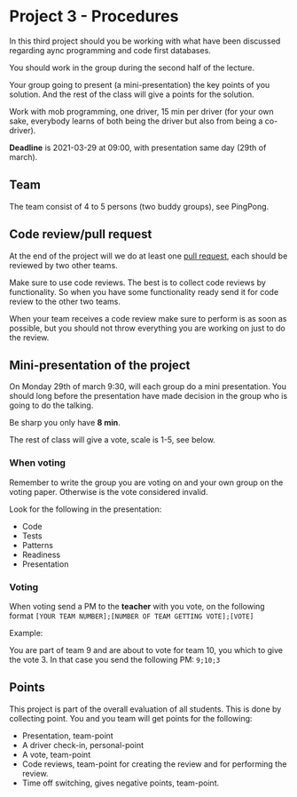 # Project 3 - Procedures

In this third project should you be working with what have been discussed regarding aync programming and code first databases.

You should work in the group during the second half of the lecture.

Your group going to present (a mini-presentation) the key points of you solution. And the rest of the class will give a points for the solution.

Work with mob programming, one driver, 15 min per driver (for your own sake, everybody learns of both being the driver but also from being a co-driver).

**Deadline** is 2021-03-29 at 09:00, with presentation same day (29th of march).

## Team

The team consist of 4 to 5 persons (two buddy groups), see PingPong.

## Code review/pull request

At the end of the project will we do at least one [pull request](https://lab.github.com/githubtraining/reviewing-pull-requests), each should be reviewed by two other teams.

Make sure to use code reviews. The best is to collect code reviews by functionality. So when you have some functionality ready send it for code review to the other two teams.

When your team receives a code review make sure to perform is as soon as possible, but you should not throw everything you are working on just to do the review.

## Mini-presentation of the project

On Monday 29th of march 9:30, will each group do a mini presentation. You should long before the presentation have made decision in the group who is going to do the talking.

Be sharp you only have **8 min**.

The rest of class will give a vote, scale is 1-5, see below.

### When voting

Remember to write the group you are voting on and your own group on the voting paper. Otherwise is the vote considered invalid.

Look for the following in the presentation:

- Code
- Tests
- Patterns
- Readiness
- Presentation

### Voting

When voting send a PM to the **teacher** with you vote, on the following format `[YOUR TEAM NUMBER];[NUMBER OF TEAM GETTING VOTE];[VOTE]`

Example:

You are part of team 9 and are about to vote for team 10, you which to give the vote 3. In that case you send the following PM: `9;10;3`

## Points

This project is part of the overall evaluation of all students. This is done by collecting point. You and you team will get points for the following:

- Presentation, team-point
- A driver check-in, personal-point
- A vote, team-point
- Code reviews, team-point for creating the review and for performing the review.
- Time off switching, gives negative points, team-point.
